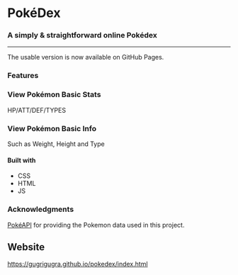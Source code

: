 # PokéDex

### A simply & straightforward online Pokédex

---

The usable version is now available on GitHub Pages.
<br>

### Features
### View Pokémon Basic Stats
HP/ATT/DEF/TYPES
### View Pokémon Basic Info
Such as Weight, Height and Type
#### Built with
- CSS
- HTML
- JS

### Acknowledgments

<a href="https://pokeapi.co/">PokéAPI</a> for providing the Pokemon data used in this project.

## Website

https://gugrigugra.github.io/pokedex/index.html

